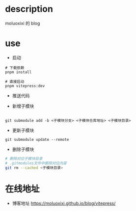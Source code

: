# description
moluoxixi 的 blog

# use
- 启动
```shell
# 下载依赖
pnpm install

# 直接启动
pnpm vitepress:dev
```

- 推送代码

- 新增子模块

```shell

git submodule add -b <子模块分支> <子模块仓库地址> <子模块目录>

```

- 更新子模块

```shell
git submodule update --remote
```

- 删除子模块

```sh
# 删除对应子模块目录
# .gitmodules文件中删除对应内容
git rm --cached <子模块目录>
```
# 在线地址
- 博客地址 https://moluoxixi.github.io/blog/vitepress/